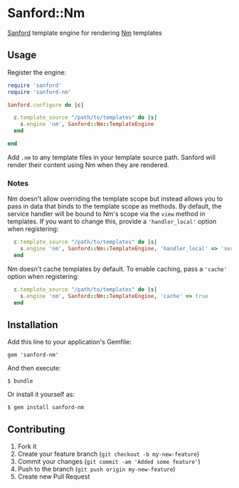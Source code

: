 # Sanford::Nm

[Sanford](https://github.com/redding/sanford) template engine for rendering [Nm](https://github.com/redding/nm) templates

## Usage

Register the engine:

```ruby
require 'sanford'
require 'sanford-nm'

Sanford.configure do |c|

  c.template_source "/path/to/templates" do |s|
    s.engine 'nm', Sanford::Nm::TemplateEngine
  end

end
```

Add `.nm` to any template files in your template source path.  Sanford will render their content using Nm when they are rendered.

### Notes

Nm doesn't allow overriding the template scope but instead allows you to pass in data that binds to the template scope as methods.  By default, the service handler will be bound to Nm's scope via the `view` method in templates.  If you want to change this, provide a `'handler_local'` option when registering:

```ruby
  c.template_source "/path/to/templates" do |s|
    s.engine 'nm', Sanford::Nm::TemplateEngine, 'handler_local' => 'service_handler'
  end
```

Nm doesn't cache templates by default.  To enable caching, pass a `'cache'` option when registering:

```ruby
  c.template_source "/path/to/templates" do |s|
    s.engine 'nm', Sanford::Nm::TemplateEngine, 'cache' => true
  end
```

## Installation

Add this line to your application's Gemfile:

    gem 'sanford-nm'

And then execute:

    $ bundle

Or install it yourself as:

    $ gem install sanford-nm

## Contributing

1. Fork it
2. Create your feature branch (`git checkout -b my-new-feature`)
3. Commit your changes (`git commit -am 'Added some feature'`)
4. Push to the branch (`git push origin my-new-feature`)
5. Create new Pull Request
